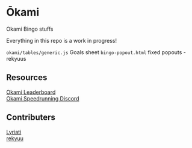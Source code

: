 # Ōkami

Okami Bingo stuffs

Everything in this repo is a work in progress!

`okami/tables/generic.js` Goals sheet 
`bingo-popout.html` fixed popouts - rekyuus

## Resources

[Okami Leaderboard](https://www.speedrun.com/Okami)  
[Okami Speedrunning Discord](https://discord.gg/AQNKmMu)

## Contributers

[Lyriati](https://www.twitch.tv/lyriati)  
[rekyuu](https://www.twitch.tv/rekyuus)
